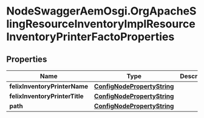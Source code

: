 # NodeSwaggerAemOsgi.OrgApacheSlingResourceInventoryImplResourceInventoryPrinterFactoProperties

## Properties

Name | Type | Description | Notes
------------ | ------------- | ------------- | -------------
**felixInventoryPrinterName** | [**ConfigNodePropertyString**](ConfigNodePropertyString.md) |  | [optional] 
**felixInventoryPrinterTitle** | [**ConfigNodePropertyString**](ConfigNodePropertyString.md) |  | [optional] 
**path** | [**ConfigNodePropertyString**](ConfigNodePropertyString.md) |  | [optional] 


